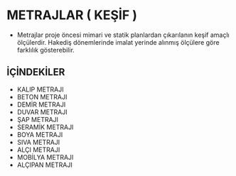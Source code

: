 # METRAJLAR ( KEŞİF )

* Metrajlar proje öncesi mimari ve statik planlardan  çıkarılanın  keşif amaçlı ölçülerdir. Hakediş dönemlerinde imalat yerinde alınmış ölçülere göre farklılık gösterebilir.


## İÇİNDEKİLER

- KALIP METRAJI
- BETON METRAJI
- DEMİR METRAJI
- DUVAR METRAJI
- ŞAP METRAJI
- SERAMİK METRAJI
- BOYA METRAJI
- SIVA METRAJI
- ALÇI METRAJI
- MOBİLYA METRAJI
- ALÇIPAN METRAJI     
